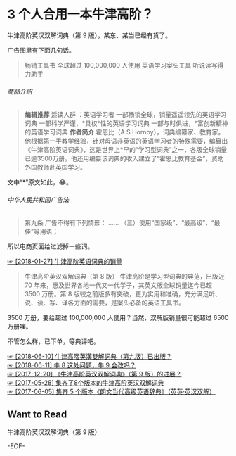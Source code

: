 # 3 个人合用一本牛津高阶？

牛津高阶英汉双解词典（第 9 版），某东、某当已经有货了。

广告图里有下面几句话。


>畅销工具书
全球超过 100,000,000 人使用
英语学习案头工具 听说读写得力助手

###### 商品介绍
>**编辑推荐**
适读人群 ：英语学习者
一部畅销全球，销量遥遥领先的英语学习词典
一部科学严谨，\*具权\*性的英语学习词典
一部与时俱进，\*富创新精神的英语学习词典
**作者简介**
霍恩比（A S Hornby），词典编纂家、教育家。他根据第一手教学经验，针对母语非英语的英语学习者的特殊需要，编纂出《牛津高阶英语词典》，这是世界上*早的“学习型词典”之一，各版全球销量已逾3500万册。他还用编纂该词典的收入建立了“霍恩比教育基金”，资助外国教师赴英国学习。

文中“\*”原文如此，😂。

###### 中华人民共和国广告法
>第九条 广告不得有下列情形：
……
    （三）使用“国家级”、“最高级”、“最佳”等用语；

所以电商页面给过滤掉一些词。

[☞ [2018-01-27] 牛津高阶英语词典的销量 ](http://mp.weixin.qq.com/s/jEU3b09BzGU_4nnLi7Rsgw)  

>牛津高阶英汉双解词典（第 8 版）
牛津高阶是学习型词典的典范，出版近 70 年来，惠及世界各地一代又一代学子，其英文版全球销量迄今已超 3500 万册。第 8 版较之前版多有突破，更为实用和准确，充分满足听、说、读、写、译各方面的需要，是案头必备的英语工具书。

3500 万册，要给超过 100,000,000 人使用？当然，双解版销量很可能超过 6500 万册噢。

不管怎么样，已下单，等典评吧。

[☞ [2018-06-10] 牛津高階英漢雙解詞典（第九版）已出版？ ](https://mp.weixin.qq.com/s/7JTIZSa3UUVUuixxmclGaA)  
[☞ [2018-06-11] 牛 8 这处问题，牛 9 会改吗？ ](https://mp.weixin.qq.com/s/9tIt5Dlmkg-YUZhRJo1rrw)  
[☞ [2017-12-20] 《牛津高阶英汉双解词典》（第 9 版）的进展？ ](http://mp.weixin.qq.com/s/asneIiVmyDsD5-ajFpK01A)  
[☞ [2017-05-28] 集齐了8个版本的牛津高阶英汉双解词典 ](http://mp.weixin.qq.com/s/M8mwfCKP9uJS2s7kDvSk3g)  
[☞ [2017-06-05] 集齐 5 个版本《朗文当代高级英语辞典》（英英·英汉双解） ](http://mp.weixin.qq.com/s/AYymbUhAg18zm1oeLqXURg)  


## Want to Read
牛津高阶英汉双解词典（第 9 版）


-EOF-
